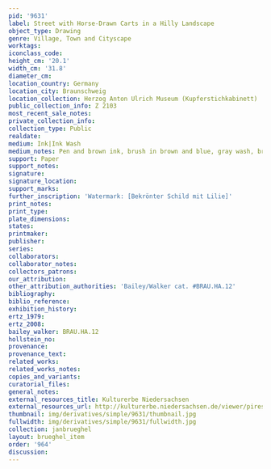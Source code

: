 ```yaml
---
pid: '9631'
label: Street with Horse-Drawn Carts in a Hilly Landscape
object_type: Drawing
genre: Village, Town and Cityscape
worktags:
iconclass_code:
height_cm: '20.1'
width_cm: '31.8'
diameter_cm:
location_country: Germany
location_city: Braunschweig
location_collection: Herzog Anton Ulrich Museum (Kupferstichkabinett)
public_collection_info: Z 2103
most_recent_sale_notes:
private_collection_info:
collection_type: Public
realdate:
medium: Ink|Ink Wash
medium_notes: Pen and brown ink, brush in brown and blue, gray wash, brown ink edge
support: Paper
support_notes:
signature:
signature_location:
support_marks:
further_inscription: 'Watermark: [Bekrönter Schild mit Lilie]'
print_notes:
print_type:
plate_dimensions:
states:
printmaker:
publisher:
series:
collaborators:
collaborator_notes:
collectors_patrons:
our_attribution:
other_attribution_authorities: 'Bailey/Walker cat. #BRAU.HA.12'
bibliography:
biblio_reference:
exhibition_history:
ertz_1979:
ertz_2008:
bailey_walker: BRAU.HA.12
hollstein_no:
provenance:
provenance_text:
related_works:
related_works_notes:
copies_and_variants:
curatorial_files:
general_notes:
external_resources_title: Kulturerbe Niedersachsen
external_resources_url: http://kulturerbe.niedersachsen.de/viewer/piresolver
thumbnail: img/derivatives/simple/9631/thumbnail.jpg
fullwidth: img/derivatives/simple/9631/fullwidth.jpg
collection: janbrueghel
layout: brueghel_item
order: '964'
discussion:
---
```

